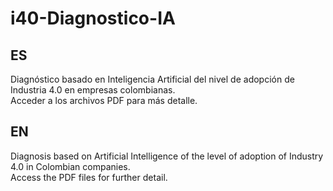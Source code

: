 # i40-Diagnostico-IA
## ES
Diagnóstico basado en Inteligencia Artificial del nivel de adopción de Industria 4.0 en empresas colombianas.  
Acceder a los archivos PDF para más detalle.  


## EN
Diagnosis based on Artificial Intelligence of the level of adoption of Industry 4.0 in Colombian companies.  
Access the PDF files for further detail.  

